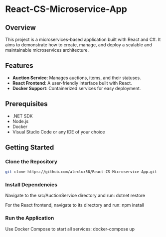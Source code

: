 # React-CS-Microservice-App

## Overview

This project is a microservices-based application built with React and C#. It aims to demonstrate how to create, manage, and deploy a scalable and maintainable microservices architecture.

## Features

- **Auction Service**: Manages auctions, items, and their statuses.
- **React Frontend**: A user-friendly interface built with React.
- **Docker Support**: Containerized services for easy deployment.

## Prerequisites

- .NET SDK
- Node.js
- Docker
- Visual Studio Code or any IDE of your choice

## Getting Started

### Clone the Repository

```bash
git clone https://github.com/alexlux58/React-CS-Microservice-App.git
```

### Install Dependencies

Navigate to the src/AuctionService directory and run:
dotnet restore

For the React frontend, navigate to its directory and run:
npm install

### Run the Application

Use Docker Compose to start all services:
docker-compose up
